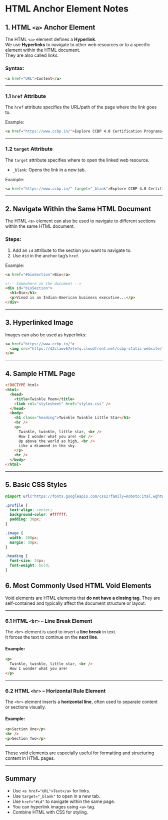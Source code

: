 # HTML Anchor Element Notes

## 1. HTML `<a>` Anchor Element

The HTML `<a>` element defines a **Hyperlink**.  
We use **Hyperlinks** to navigate to other web resources or to a specific element within the HTML document.  
They are also called _links_.

### Syntax:
```html
<a href="URL">Content</a>
````

---

### 1.1 `href` Attribute

The `href` attribute specifies the URL/path of the page where the link goes to.

Example:

```html
<a href="https://www.ccbp.in/">Explore CCBP 4.0 Certification Programs</a>
```

---

### 1.2 `target` Attribute

The `target` attribute specifies where to open the linked web resource.

* `_blank`: Opens the link in a new tab.

Example:

```html
<a href="https://www.ccbp.in/" target="_blank">Explore CCBP 4.0 Certification Programs</a>
```

---

## 2. Navigate Within the Same HTML Document

The HTML `<a>` element can also be used to navigate to different sections within the same HTML document.

### Steps:

1. Add an `id` attribute to the section you want to navigate to.
2. Use `#id` in the anchor tag’s `href`.

Example:

```html
<a href="#bioSection">Bio</a>

<!-- Somewhere in the document -->
<div id="bioSection">
  <h1>Bio</h1>
  <p>Vinod is an Indian-American business executive...</p>
</div>
```

---

## 3. Hyperlinked Image

Images can also be used as hyperlinks:

```html
<a href="https://www.ccbp.in/">
  <img src="https://d2clawv67efefq.cloudfront.net/ccbp-static-website/learn-technologies-img.png" />
</a>
```

---

## 4. Sample HTML Page

```html
<!DOCTYPE html>
<html>
  <head>
    <title>Twinkle Poem</title>
    <link rel="stylesheet" href="styles.css" />
  </head>
  <body>
    <h1 class="heading">Twinkle Twinkle Little Star</h1>
    <hr />
    <p>
      Twinkle, twinkle, little star, <br />
      How I wonder what you are! <br />
      Up above the world so high, <br />
      Like a diamond in the sky.
    </p>
    <hr />
  </body>
</html>
```

---

## 5. Basic CSS Styles

```css
@import url("https://fonts.googleapis.com/css2?family=Roboto:ital,wght@0,400;0,700&display=swap");

.profile {
  text-align: center;
  background-color: #ffffff;
  padding: 30px;
}

.image {
  width: 200px;
  margin: 30px;
}

.heading {
  font-size: 24px;
  font-weight: bold;
}
```


## 6. Most Commonly Used HTML Void Elements

Void elements are HTML elements that **do not have a closing tag**. They are self-contained and typically affect the document structure or layout.

---

### 6.1 HTML `<br>` – Line Break Element

The `<br>` element is used to insert a **line break** in text.  
It forces the text to continue on the **next line**.

#### Example:
```html
<p>
  Twinkle, twinkle, little star, <br />
  How I wonder what you are!
</p>
````

---

### 6.2 HTML `<hr>` – Horizontal Rule Element

The `<hr>` element inserts a **horizontal line**, often used to separate content or sections visually.

#### Example:

```html
<p>Section One</p>
<hr />
<p>Section Two</p>
```

---

These void elements are especially useful for formatting and structuring content in HTML pages.



---

## Summary

* Use `<a href="URL">Text</a>` for links.
* Use `target="_blank"` to open in a new tab.
* Use `href="#id"` to navigate within the same page.
* You can hyperlink images using `<a>` tag.
* Combine HTML with CSS for styling.


